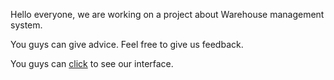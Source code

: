 Hello everyone, we are working on a project about Warehouse management system.

You guys can give advice. Feel free to give us feedback.

You guys can [click](https://peeraphon-au.github.io/_36-warehouse-management-systems) to see our interface.
